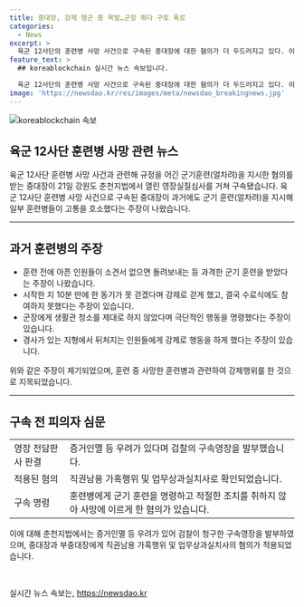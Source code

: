 ```yaml
---
title: 중대장, 강제 행군 중 목발…군장 뛰다 구토 폭로
categories:
  - News
excerpt: >
  육군 12사단의 훈련병 사망 사건으로 구속된 중대장에 대한 혐의가 더 두드러지고 있다. 이번 사건과 관련해 과거에도 군기훈련을 지시했다는 주장이 나와 사회적 관심이 집중되고 있다. 이에 춘천지법은 중대장과 부중대장에 대한 구속 전 피의자 심문을 열고, 증거인멸 등 우려가 있다며 검찰이 청구한 구속영장을 발부했다. 두 사람은 가혹행위 및 업무상과실치사 등의 혐의를 받고 있으며, 사건은 계속 수사 중이다.
feature_text: >
  ## koreablockchain 실시간 뉴스 속보입니다.

  육군 12사단의 훈련병 사망 사건으로 구속된 중대장에 대한 혐의가 더 두드러지고 있다. 이번 사건과 관련해 과거에도 군기훈련을 지시했다는 주장이 나와 사회적 관심이 집중되고 있다. 이에 춘천지법은 중대장과 부중대장에 대한 구속 전 피의자 심문을 열고, 증거인멸 등 우려가 있다며 검찰이 청구한 구속영장을 발부했다. 두 사람은 가혹행위 및 업무상과실치사 등의 혐의를 받고 있으며, 사건은 계속 수사 중이다.
image: 'https://newsdao.kr/res/images/meta/newsdao_breakingnews.jpg'
---
```


<p><img src="https://newsdao.kr/res/images/meta/newsdao_breakingnews.jpg" alt="koreablockchain 속보" /></p>

<h2 data-ke-size="size26">육군 12사단 훈련병 사망 관련 뉴스</h2>

<p data-ke-size="size16">육군 12사단 훈련병 사망 사건과 관련해 규정을 어긴 군기훈련(얼차려)을 지시한 혐의를 받는 중대장이 21일 강원도 춘천지법에서 열린 영장실질심사를 거쳐 구속됐습니다. 육군 12사단 훈련병 사망 사건으로 구속된 중대장이 과거에도 군기 훈련(얼차려)을 지시해 일부 훈련병들이 고통을 호소했다는 주장이 나왔습니다.</p>

<hr>

<h2 data-ke-size="size26">과거 훈련병의 주장</h2>

<ul>
  <li>훈련 전에 아픈 인원들이 소견서 없으면 돌려보내는 등 과격한 군기 훈련을 받았다는 주장이 나왔습니다.</li>
  <li>시작한 지 10분 만에 한 동기가 못 걷겠다며 강제로 걷게 했고, 결국 수료식에도 참여하지 못했다는 주장이 있습니다.</li>
  <li>군장에게 생활관 청소를 제대로 하지 않았다며 극단적인 행동을 명령했다는 주장이 있습니다.</li>
  <li>경사가 있는 지형에서 뒤처지는 인원들에게 강제로 행동을 하게 했다는 주장이 있습니다.</li>
</ul>

<p data-ke-size="size16">위와 같은 주장이 제기되었으며, 훈련 중 사망한 훈련병과 관련하여 강제행위를 한 것으로 지목되었습니다.</p>

<hr>

<h2 data-ke-size="size26">구속 전 피의자 심문</h2>

<table>
  <tr>
    <td>영장 전담판사 판결</td>
    <td>증거인멸 등 우려가 있다며 검찰의 구속영장을 발부했습니다.</td>
  </tr>
  <tr>
    <td>적용된 혐의</td>
    <td>직권남용 가혹행위 및 업무상과실치사로 확인되었습니다.</td>
  </tr>
  <tr>
    <td>구속 명령</td>
    <td>훈련병에게 군기 훈련을 명령하고 적절한 조치를 취하지 않아 사망에 이르게 한 혐의가 있습니다.</td>
  </tr>
</table>

<p data-ke-size="size16">이에 대해 춘천지법에서는 증거인멸 등 우려가 있어 검찰이 청구한 구속영장을 발부하였으며, 중대장과 부중대장에게 직권남용 가혹행위 및 업무상과실치사의 혐의가 적용되었습니다.</p>

<p data-ke-size="size16">&nbsp;</p>
실시간 뉴스 속보는, <a href="https://newsdao.kr" rel="dofollow">https://newsdao.kr</a>


